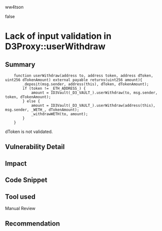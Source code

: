 ww4tson

false

# Lack of input validation in D3Proxy::userWithdraw

## Summary
```solidity
    function userWithdraw(address to, address token, address dToken, uint256 dTokenAmount) external payable returns(uint256 amount){
        _deposit(msg.sender, address(this), dToken, dTokenAmount);
        if (token != _ETH_ADDRESS_) {
            amount = ID3Vault(_D3_VAULT_).userWithdraw(to, msg.sender, token, dTokenAmount);
        } else {
            amount = ID3Vault(_D3_VAULT_).userWithdraw(address(this), msg.sender, _WETH_, dTokenAmount);
            _withdrawWETH(to, amount);
        }
    }
```
dToken is not validated.

## Vulnerability Detail

## Impact

## Code Snippet

## Tool used

Manual Review

## Recommendation
